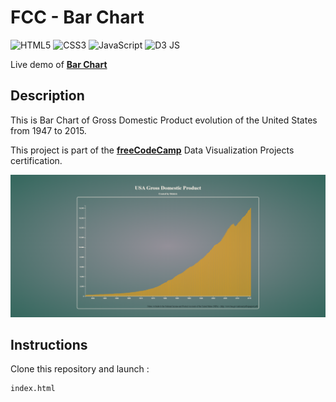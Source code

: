 # FCC - Bar Chart

![HTML5](https://img.shields.io/badge/html5-%23E34F26.svg?style=for-the-badge&logo=html5&logoColor=white)
![CSS3](https://img.shields.io/badge/css3-%231572B6.svg?style=for-the-badge&logo=css3&logoColor=white)
![JavaScript](https://img.shields.io/badge/javascript-%23323330.svg?style=for-the-badge&logo=javascript&logoColor=%23F7DF1E)
![D3 JS](https://img.shields.io/badge/d3%20js-F9A03C?style=for-the-badge&logo=d3.js&logoColor=white)

Live demo of **[Bar Chart](https://codepen.io/odakris/full/MWPNbjG)**

## Description

This is Bar Chart of Gross Domestic Product evolution of the United States from 1947 to 2015.

This project is part of the **[freeCodeCamp](https://www.freecodecamp.org/learn/data-visualization/data-visualization-projects/visualize-data-with-a-bar-chart)** Data Visualization Projects certification.

<p align="center">
  <img src="./images/barchart.png">
</p>

## Instructions

Clone this repository and launch :

```
index.html
```
